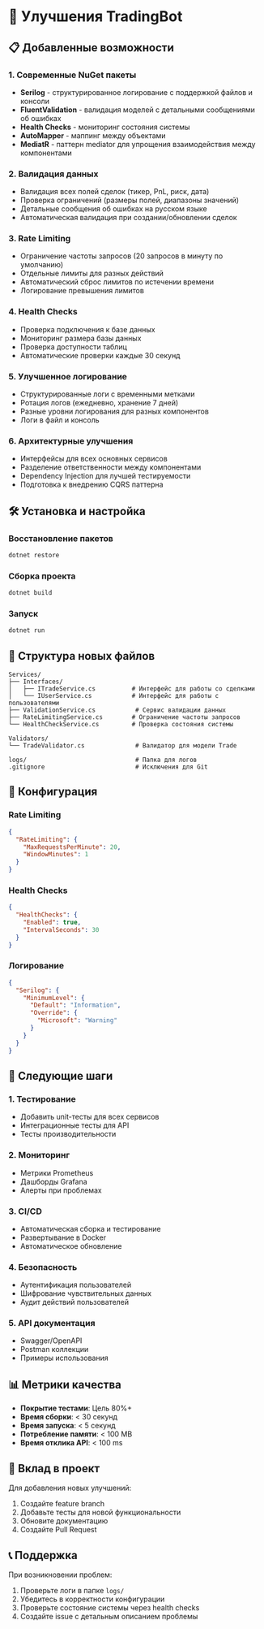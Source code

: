 # 🚀 Улучшения TradingBot

## 📋 Добавленные возможности

### 1. **Современные NuGet пакеты**
- **Serilog** - структурированное логирование с поддержкой файлов и консоли
- **FluentValidation** - валидация моделей с детальными сообщениями об ошибках
- **Health Checks** - мониторинг состояния системы
- **AutoMapper** - маппинг между объектами
- **MediatR** - паттерн mediator для упрощения взаимодействия между компонентами

### 2. **Валидация данных**
- Валидация всех полей сделок (тикер, PnL, риск, дата)
- Проверка ограничений (размеры полей, диапазоны значений)
- Детальные сообщения об ошибках на русском языке
- Автоматическая валидация при создании/обновлении сделок

### 3. **Rate Limiting**
- Ограничение частоты запросов (20 запросов в минуту по умолчанию)
- Отдельные лимиты для разных действий
- Автоматический сброс лимитов по истечении времени
- Логирование превышения лимитов

### 4. **Health Checks**
- Проверка подключения к базе данных
- Мониторинг размера базы данных
- Проверка доступности таблиц
- Автоматические проверки каждые 30 секунд

### 5. **Улучшенное логирование**
- Структурированные логи с временными метками
- Ротация логов (ежедневно, хранение 7 дней)
- Разные уровни логирования для разных компонентов
- Логи в файл и консоль

### 6. **Архитектурные улучшения**
- Интерфейсы для всех основных сервисов
- Разделение ответственности между компонентами
- Dependency Injection для лучшей тестируемости
- Подготовка к внедрению CQRS паттерна

## 🛠 Установка и настройка

### Восстановление пакетов
```bash
dotnet restore
```

### Сборка проекта
```bash
dotnet build
```

### Запуск
```bash
dotnet run
```

## 📁 Структура новых файлов

```
Services/
├── Interfaces/
│   ├── ITradeService.cs          # Интерфейс для работы со сделками
│   └── IUserService.cs           # Интерфейс для работы с пользователями
├── ValidationService.cs           # Сервис валидации данных
├── RateLimitingService.cs        # Ограничение частоты запросов
└── HealthCheckService.cs         # Проверка состояния системы

Validators/
└── TradeValidator.cs              # Валидатор для модели Trade

logs/                              # Папка для логов
.gitignore                         # Исключения для Git
```

## 🔧 Конфигурация

### Rate Limiting
```json
{
  "RateLimiting": {
    "MaxRequestsPerMinute": 20,
    "WindowMinutes": 1
  }
}
```

### Health Checks
```json
{
  "HealthChecks": {
    "Enabled": true,
    "IntervalSeconds": 30
  }
}
```

### Логирование
```json
{
  "Serilog": {
    "MinimumLevel": {
      "Default": "Information",
      "Override": {
        "Microsoft": "Warning"
      }
    }
  }
}
```

## 🚀 Следующие шаги

### 1. **Тестирование**
- Добавить unit-тесты для всех сервисов
- Интеграционные тесты для API
- Тесты производительности

### 2. **Мониторинг**
- Метрики Prometheus
- Дашборды Grafana
- Алерты при проблемах

### 3. **CI/CD**
- Автоматическая сборка и тестирование
- Развертывание в Docker
- Автоматическое обновление

### 4. **Безопасность**
- Аутентификация пользователей
- Шифрование чувствительных данных
- Аудит действий пользователей

### 5. **API документация**
- Swagger/OpenAPI
- Postman коллекции
- Примеры использования

## 📊 Метрики качества

- **Покрытие тестами**: Цель 80%+
- **Время сборки**: < 30 секунд
- **Время запуска**: < 5 секунд
- **Потребление памяти**: < 100 MB
- **Время отклика API**: < 100 ms

## 🤝 Вклад в проект

Для добавления новых улучшений:

1. Создайте feature branch
2. Добавьте тесты для новой функциональности
3. Обновите документацию
4. Создайте Pull Request

## 📞 Поддержка

При возникновении проблем:
1. Проверьте логи в папке `logs/`
2. Убедитесь в корректности конфигурации
3. Проверьте состояние системы через health checks
4. Создайте issue с детальным описанием проблемы
